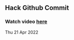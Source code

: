 
 ## Hack Github Commit 
 ### Watch video <a href="https://www.youtube.com">here</a> 
 Thu 21 Apr 2022 
